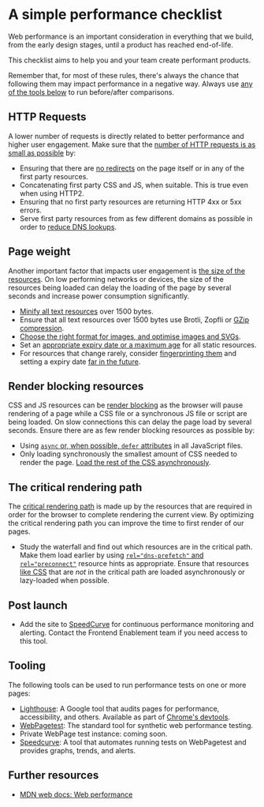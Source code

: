 # A simple performance checklist

Web performance is an important consideration in everything that we build, from the early design stages, until a product has reached end-of-life.

This checklist aims to help you and your team create performant products.

Remember that, for most of these rules, there's always the chance that following them may impact performance in a negative way. Always use [any of the tools below](#tooling) to run before/after comparisons.

## HTTP Requests

A lower number of requests is directly related to better performance and higher user engagement. Make sure that the [number of HTTP requests is as small as possible](https://learning.oreilly.com/library/view/high-performance-web/9780596529307/ch03.html) by:

* Ensuring that there are [no redirects](https://learning.oreilly.com/library/view/high-performance-web/9780596529307/ch13.html) on the page itself or in any of the first party resources.
* Concatenating first party CSS and JS, when suitable. This is true even when using HTTP2.
* Ensuring that no first party resources are returning HTTP 4xx or 5xx errors.
* Serve first party resources from as few different domains as possible in order to [reduce DNS lookups](https://www.oreilly.com/library/view/high-performance-web/9780596529307/ch11.html).

## Page weight

Another important factor that impacts user engagement is [the size of the resources](https://blog.chriszacharias.com/page-weight-matters). On low performing networks or devices, the size of the resources being loaded can delay the loading of the page by several seconds and increase power consumption significantly.

* [Minify all text resources](https://learning.oreilly.com/library/view/high-performance-web/9780596529307/ch12.html) over 1500 bytes.
* Ensure that all text resources over 1500 bytes use Brotli, Zopfli or [GZip compression](https://learning.oreilly.com/library/view/high-performance-web/9780596529307/ch06.html).
* [Choose the right format for images, and optimise images and SVGs](images.md).
* Set an [appropriate expiry date or a maximum age](https://learning.oreilly.com/library/view/high-performance-web/9780596529307/ch05.html) for all static resources.
* For resources that change rarely, consider [fingerprinting them](https://developers.google.com/web/fundamentals/performance/optimizing-content-efficiency/http-caching) and setting a expiry date [far in the future](https://developers.google.com/web/tools/lighthouse/audits/cache-policy).

## Render blocking resources

CSS and JS resources can be [render blocking](https://developers.google.com/web/tools/lighthouse/audits/blocking-resources) as the browser will pause rendering of a page while a CSS file or a synchronous JS file or script are being loaded. On slow connections this can delay the page load by several seconds. Ensure there are as few render blocking resources as possible by:

* Using [`async` or, when possible, `defer` attributes](https://www.growingwiththeweb.com/2014/02/async-vs-defer-attributes.html) in all JavaScript files.
* Only loading synchronously the smallest amount of CSS needed to render the page. [Load the rest of the CSS asynchronously](https://www.filamentgroup.com/lab/load-css-simpler/).

## The critical rendering path

The [critical rendering path](https://developers.google.com/web/fundamentals/performance/critical-rendering-path/analyzing-crp) is made up by the resources that are required in order for the browser to complete rendering the current view. By optimizing the critical rendering path you can improve the time to first render of our pages.

* Study the waterfall and find out which resources are in the critical path. Make them load earlier by using [`rel="dns-prefetch"` and `rel="preconnect"`](https://www.keycdn.com/blog/resource-hints) resource hints as appropriate. Ensure that resources [like CSS](https://web.dev/defer-non-critical-css/) that are _not_ in the critical path are loaded asynchronously or lazy-loaded when possible.

## Post launch

* Add the site to [SpeedCurve](https://speedcurve.com) for continuous performance monitoring and alerting. Contact the Frontend Enablement team if you need access to this tool.

## Tooling

The following tools can be used to run performance tests on one or more pages:

* [Lighthouse](https://developers.google.com/web/tools/lighthouse/): A Google tool that audits pages for performance, accessibility, and others. Available as part of [Chrome's devtools](https://developers.google.com/web/tools/lighthouse/#devtools).
* [WebPagetest](https://www.webpagetest.org/): The standard tool for synthetic web performance testing.
* Private WebPage test instance: coming soon.
* [Speedcurve](https://speedcurve.com/): A tool that automates running tests on WebPagetest and provides graphs, trends, and alerts.

## Further resources

* [MDN web docs: Web performance](https://developer.mozilla.org/en-US/docs/Learn/Performance)
